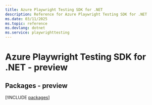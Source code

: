 ```yaml
---
title: Azure Playwright Testing SDK for .NET
description: Reference for Azure Playwright Testing SDK for .NET
ms.date: 03/11/2025
ms.topic: reference
ms.devlang: dotnet
ms.service: playwrighttesting
---
```

# Azure Playwright Testing SDK for .NET - preview
## Packages - preview
[!INCLUDE [packages](playwright-testing-index.md)]